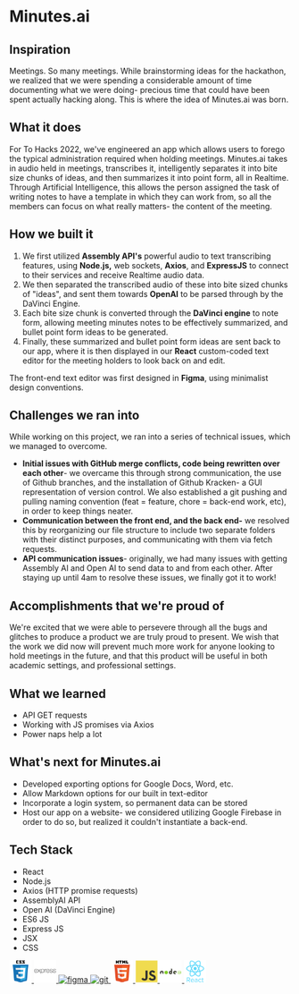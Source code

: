 # Minutes.ai

## Inspiration

Meetings. So many meetings. While brainstorming ideas for the hackathon, we realized that we were spending a considerable amount of time documenting what we were doing- precious time that could have been spent actually hacking along. This is where the idea of Minutes.ai was born.

## What it does

For To Hacks 2022, we've engineered an app which allows users to forego the typical administration required when holding meetings. Minutes.ai takes in audio held in meetings, transcribes it, intelligently separates it into bite size chunks of ideas, and then summarizes it into point form, all in Realtime. Through Artificial Intelligence, this allows the person assigned the task of writing notes to have a template in which they can work from, so all the members can focus on what really matters- the content of the meeting.

## How we built it
1. We first utilized **Assembly API's** powerful audio to text transcribing features, using **Node.js,** web sockets, **Axios**, and **ExpressJS** to connect to their services and receive Realtime audio data.
2. We then separated the transcribed audio of these into bite sized chunks of "ideas", and sent them towards **OpenAI** to be parsed through by the DaVinci Engine.
3. Each bite size chunk is converted through the **DaVinci engine** to note form, allowing meeting minutes notes to be effectively summarized, and bullet point form ideas to be generated.
4. Finally, these summarized and bullet point form ideas are sent back to our app, where it is then displayed in our **React** custom-coded text editor for the meeting holders to look back on and edit.

The front-end text editor was first designed in **Figma**, using minimalist design conventions.

## Challenges we ran into
While working on this project, we ran into a series of technical issues, which we managed to overcome.
* **Initial issues with GitHub merge conflicts, code being rewritten over each other**- we overcame this through strong communication, the use of Github branches, and the installation of Github Kracken- a GUI representation of version control. We also established a git pushing and pulling naming convention (feat = feature, chore = back-end work, etc), in order to keep things neater.
* **Communication between the front end, and the back end-** we resolved this by reorganizing our file structure to include two separate folders with their distinct purposes, and communicating with them via fetch requests.
* **API communication issues**- originally, we had many issues with getting Assembly AI and Open AI to send data to and from each other. After staying up until 4am to resolve these issues, we finally got it to work!

## Accomplishments that we're proud of
We're excited that we were able to persevere through all the bugs and glitches to produce a product we are truly proud to present. We wish that the work we did now will prevent much more work for anyone looking to hold meetings in the future, and that this product will be useful in both academic settings, and professional settings.

## What we learned
* API GET requests
* Working with JS promises via Axios
* Power naps help a lot

## What's next for Minutes.ai
* Developed exporting options for Google Docs, Word, etc.
* Allow Markdown options for our built in text-editor
* Incorporate a login system, so permanent data can be stored
* Host our app on a website- we considered utilizing Google Firebase in order to do so, but realized it couldn't instantiate a back-end.

## Tech Stack
* React
* Node.js
* Axios (HTTP promise requests)
* AssemblyAI API
* Open AI (DaVinci Engine)
* ES6 JS
* Express JS
* JSX
* CSS
<p align="left"> <a href="https://www.w3schools.com/css/" target="_blank" rel="noreferrer"> <img src="https://raw.githubusercontent.com/devicons/devicon/master/icons/css3/css3-original-wordmark.svg" alt="css3" width="40" height="40"/> </a> <a href="https://expressjs.com" target="_blank" rel="noreferrer"> <img src="https://raw.githubusercontent.com/devicons/devicon/master/icons/express/express-original-wordmark.svg" alt="express" width="40" height="40"/> </a> <a href="https://www.figma.com/" target="_blank" rel="noreferrer"> <img src="https://www.vectorlogo.zone/logos/figma/figma-icon.svg" alt="figma" width="40" height="40"/> </a> <a href="https://git-scm.com/" target="_blank" rel="noreferrer"> <img src="https://www.vectorlogo.zone/logos/git-scm/git-scm-icon.svg" alt="git" width="40" height="40"/> </a> <a href="https://www.w3.org/html/" target="_blank" rel="noreferrer"> <img src="https://raw.githubusercontent.com/devicons/devicon/master/icons/html5/html5-original-wordmark.svg" alt="html5" width="40" height="40"/> </a> <a href="https://developer.mozilla.org/en-US/docs/Web/JavaScript" target="_blank" rel="noreferrer"> <img src="https://raw.githubusercontent.com/devicons/devicon/master/icons/javascript/javascript-original.svg" alt="javascript" width="40" height="40"/> </a> <a href="https://nodejs.org" target="_blank" rel="noreferrer"> <img src="https://raw.githubusercontent.com/devicons/devicon/master/icons/nodejs/nodejs-original-wordmark.svg" alt="nodejs" width="40" height="40"/> </a> <a href="https://reactjs.org/" target="_blank" rel="noreferrer"> <img src="https://raw.githubusercontent.com/devicons/devicon/master/icons/react/react-original-wordmark.svg" alt="react" width="40" height="40"/> </a> </p>
